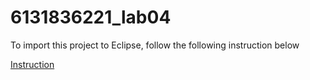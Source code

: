 # 6131836221_lab04

To import this project to Eclipse, follow the following instruction below

[Instruction](https://stackoverflow.com/a/29246067)
